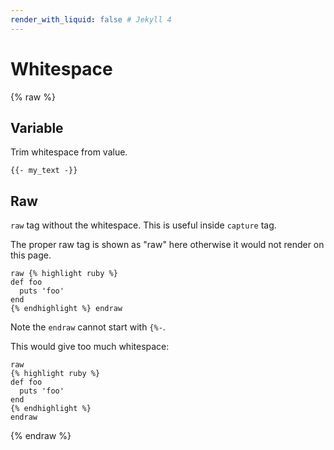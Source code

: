 ```yaml
---
render_with_liquid: false # Jekyll 4
---
```

# Whitespace

{% raw %}

## Variable

Trim whitespace from value.

```liquid
{{- my_text -}}
```


## Raw

`raw` tag without the whitespace. This is useful inside `capture` tag.

The proper raw tag is shown as "raw" here otherwise it would not render on this page.

```liquid
raw {% highlight ruby %}
def foo
  puts 'foo'
end
{% endhighlight %} endraw 
```

Note the `endraw` cannot start with `{%-`.

This would give too much whitespace:

```liquid
raw 
{% highlight ruby %}
def foo
  puts 'foo'
end
{% endhighlight %}
endraw
```

{% endraw %}
